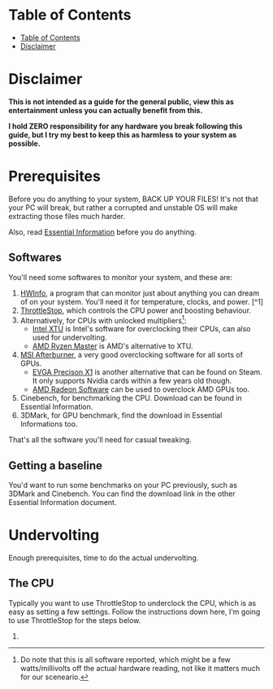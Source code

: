 # Table of Contents
- [Table of Contents](#table-of-contents)
- [Disclaimer](#disclaimer)

# Disclaimer
**This is not intended as a guide for the general public, view this as entertainment unless you can actually benefit from this.**

**I hold ZERO responsibility for any hardware you break following this guide, but I try my best to keep this as harmless to your system as possible.**

# Prerequisites 
Before you do anything to your system, BACK UP YOUR FILES! It's not that your PC will break, but rather a corrupted and unstable OS will make extracting those files much harder. 

Also, read [Essential Information](https://github.com/Howardohyea/Computer-QRH/blob/main/Essential%20Information.md) before you do anything.

## Softwares
You'll need some softwares to monitor your system, and these are:

1. [HWInfo](https://www.hwinfo.com/), a program that can monitor just about anything you can dream of on your system. You'll need it for temperature, clocks, and power. [^1]
2. [ThrottleStop](https://www.techpowerup.com/download/techpowerup-throttlestop/), which controls the CPU power and boosting behaviour.
3. Alternatively, for CPUs with unlocked multipliers[^2]:
    - [Intel XTU](https://www.intel.com/content/www/us/en/download/17881/intel-extreme-tuning-utility-intel-xtu.html) is Intel's software for overclocking their CPUs, can also used for undervolting.
    - [AMD Ryzen Master](https://www.amd.com/en/technologies/ryzen-master) is AMD's alternative to XTU.
4. [MSI Afterburner](https://msi.com/Landing/afterburner), a very good overclocking software for all sorts of GPUs.
    - [EVGA Precison X1](https://store.steampowered.com/app/268850/EVGA_Precision_X1/) is another alternative that can be found on Steam. It only supports Nvidia cards within a few years old though.
    - [AMD Radeon Software](https://www.amd.com/en/technologies/software) can be used to overclock AMD GPUs too.
5. Cinebench, for benchmarking the CPU. Download can be found in Essential Information.
6. 3DMark, for GPU benchmark, find the download in Essential Informations too.


That's all the software you'll need for casual tweaking.

## Getting a baseline
You'd want to run some benchmarks on your PC previously, such as 3DMark and Cinebench. You can find the download link in the other Essential Information document.

# Undervolting
Enough prerequisites, time to do the actual undervolting.

## The CPU
Typically you want to use ThrottleStop to underclock the CPU, which is as easy as setting a few settings. Follow the instructions down here, I'm going to use ThrottleStop for the steps below.

1. 


[^2]: Do note that this is all software reported, which might be a few watts/millivolts off the actual hardware reading, not like it matters much for our sceneario.
[^2]: all Intel CPUs with a `K` at the end is unlocked (including notebook processors), and all desktop AMD CPUs except the `R7 5800X3D` and all `Athlon` series CPUs is locked.
